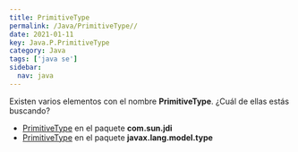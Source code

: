 ```yaml
---
title: PrimitiveType
permalink: /Java/PrimitiveType//
date: 2021-01-11
key: Java.P.PrimitiveType
category: Java
tags: ['java se']
sidebar: 
  nav: java
---
```


Existen varios elementos con el nombre **PrimitiveType**. ¿Cuál de ellas estás buscando?
<ul>
<li><a href="/Java/PrimitiveType-com-sun-jdi/">PrimitiveType</a> en el paquete <strong>com.sun.jdi</strong></li>
<li><a href="/Java/PrimitiveType-javax-lang-model-type/">PrimitiveType</a> en el paquete <strong>javax.lang.model.type</strong></li>
<ul>
